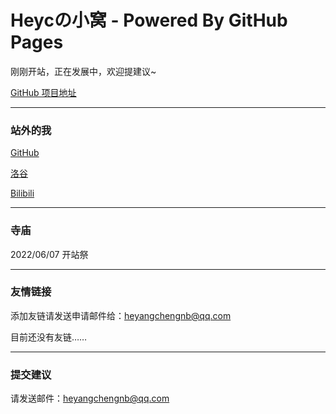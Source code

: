 # Heycの小窝 - Powered By GitHub Pages

刚刚开站，正在发展中，欢迎提建议~

[GitHub 项目地址](https://github.com/hyc1230/hyc1230.github.io)

---
### 站外的我

[GitHub](https://github.com/hyc1230)

[洛谷](https://www.luogu.com.cn/user/532854)

[Bilibili](https://space.bilibili.com/1676242754)

---
### 寺庙

2022/06/07 开站祭

---
### 友情链接

添加友链请发送申请邮件给：[heyangchengnb@qq.com](mailto:heyangchengnb@qq.com)

目前还没有友链……

---
### 提交建议

请发送邮件：[heyangchengnb@qq.com](mailto:heyangchengnb@qq.com)
